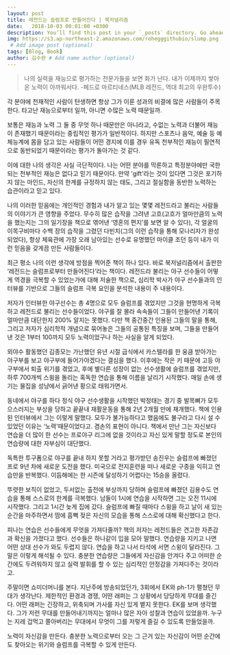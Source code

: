 ```yaml
---
layout: post
title: 레전드는 슬럼프로 만들어진다 | 북저널리즘
date:   2018-10-03 00:01:00 +0300
description: You’ll find this post in your `_posts` directory. Go ahead and edit it and re-build the site to see your changes. # Add post description (optional)
img: https://s3.ap-northeast-2.amazonaws.com/rohegggithubio/slump.png
 # Add image post (optional)
tags: [Blog, Book]
author: 김수완 # Add name author (optional)
---
```

> 나의 실력을 재능으로 평가하는 전문가들을 보면 화가 난다. 내가 이제까지 쌓아온 노력이 아까워서다. -페드로 마르티네스(MLB 레전드, 역대 최고의 우완투수)

각 분야에 천재적인 사람이 탄생하면 항상 그가 이룬 성과의 비결에 많은 사람들이 주목한다. 타고난 재능으로부터 일까, 아니면 수많은 노력 때문일까. 

보통은 재능과 노력 그 둘 중 무엇 하나 때문만은 아니라고, 수없는 노력과 더불어 재능이 존재했기 때문이라는 중립적인 평가가 일반적이다. 하지만 스포츠나 음악, 예술 등 예체능계에 몸을 담고 있는 사람들이 어떤 경지에 이를 경우 유독 천부적인 재능이 필연적으로 동반되었기 때문이라는 평가가 돌아가는 것 같다.

이에 대한 나의 생각은 사실 극단적이다. 나는 어떤 분야를 막론하고 특정분야에만 국한되는 천부적인 재능은 없다고 믿기 때문이다. 만약 'gift'라는 것이 있다면 그것은 포기하지 않는 마인드, 자신의 한계를 규정하지 않는 태도, 그리고 절실함을 동반한 노력하는 습관이라고 믿고 있다. 

나의 이러한 믿음에는 개인적인 경험과 내가 알고 있는 몇몇 레전드라고 불리는 사람들의 이야기가 큰 영향을 주었다. 무수히 많은 습작을 그려낸 고흐(고흐가 얼마만큼의 노력을 했는지는 그의 일기장을 책으로 엮어낸 ‘영혼의 편지’를 보면 알 수 있다), 각 얼굴의 이목구비마다 수백 장의 습작을 그렸던 다빈치(그의 이런 습작을 통해 모나리자가 완성되었다), 항상 체육관에 가장 오래 남아있는 선수로 유명했던 마이클 조던 등이 내가 이런 믿음을 갖게끔 만든 사람들이다. 

최근 평소 나의 이런 생각에 방점을 찍어준 책이 하나 있다. 바로 북저널리즘에서 출판한 ‘레전드는 슬럼프로부터 만들어진다’라는 책이다. 레전드라 불리는 야구 선수들이 어떻게 역경을 극복할 수 있었는가에 대해 저술한 책으로, 심리학 박사가 야구 선수들과의 인터뷰를 기반으로 그들의 슬럼프 극복 요인을 분석한 내용이 주 내용이다. 

저자가 인터뷰한 야구선수는 총 4명으로 모두 슬럼프를 겪었지만 그것을 현명하게 극복하고 레전드로 불리는 선수들이었다. 야구를 잘 몰라 속속들이 그들이 만들어낸 기록이 얼마만큼 대단한지 200% 알지는 못했다. 다만 책 중간중간 인용된 그들의 말을 통해, 그리고 저자가 심리학적 개념으로 묶어놓은 그들의 공통된 특징을 보며, 그들을 만들어낸 것은 1부터 100까지 모두 노력이었구나 하는 사실을 알게 되었다. 

외야수 활동했던 김종모는 가난했던 유년 시절 급식에서 카스텔라를 한 웅큼 받아가는 야구부를 보고 야구부에 들어가야겠다는 결심을 했다. 이후에는 작은 키 때문에 고등 야구부에서 퇴출 위기를 겪었고, 후에 별다른 성장이 없는 선수생활에 슬럼프를 겪었지만, 하루 700개씩 스윙을 돌리는 혹독한 연습을 통해 이름을 날리기 시작했다. 매일 손에 생기는 물집을 성냥에서 긁어낸 황으로 태워가면서. 

동네에서 야구를 하다 정식 야구 선수생활을 시작했던 박정태는 경기 중 발목뼈가 모두 으스러지는 부상을 당하고 끝끝내 재활운동을 통해 2년 2개월 만에 재개했다. 책에 인용된 인터뷰에서 그는 이렇게 말했다. 모두가 불가능하다고 했음에도 불구라고 다시 설 수 있었던 이유는 ‘노력’때문이었다고. 겸손의 표현이 아니다. 책에서 만난 그는 자신보다 연습을 더 많이 한 선수는 프로야구 리그에 없을 것이라고 자신 있게 말할 정도로 본인의 연습량에 대한 자부심이 대단했다. 

독특한 투구폼으로 야구를 끝내 하지 못할 거라고 평가받던 송진우는 슬럼프에 빠졌던 프로 9년 차에 새로운 도전을 했다. 미국으로 전지훈련을 떠나 새로운 구종을 익히고 연습만을 반복했다. 이듬해에는 한 시즌에 달성하기 어렵다는 15승을 올렸다. 

뚜렷한 보직이 없었고, 두서없는 출전에 부상까지 당하며 슬럼프에 빠졌던 김용수도 연습을 통해 스스로의 한계를 극복했다. 남들이 1시에 연습을 시작하면 그는 오전 11시에 시작했다. 그리고 1시간 늦게 집에 갔다. 슬럼프에 빠질 때마다 스윙을 하고 날이 새 있는 순간을 마주하면서 땀에 흠뻑 젖은 자신의 모습을 통해 스스로에 대해 확신했다고 한다.

피나는 연습은 선수들에게 무엇을 가져다줄까? 책의 저자는 레전드들은 견고한 자존감과 확신을 가졌다고 했다. 선수들은 하나같이 입을 모아 말했다. 연습량을 지키고 나면 어떤 상대 선수가 와도 두렵지 않다. 연습을 하고 나서 타석에 서면 스윙이 달라진다. 그 말은 이렇게 해석될 수 있다. 충분한 연습량은 그들에게 자신감을 안겨다 주고 어떠한 순간에도 두려워하지 않고 실력 발휘를 할 수 있는 심리적인 안정감을 가져다주는 것이라고. 

주말이면 쇼미더머니를 본다. 지난주에 방송되었던가, 3회에서 EK와 ph-1가 펼쳤던 무대가 생각난다. 제한적인 환경과 경쟁, 어떤 래퍼는 그 상황에서 당당하게 무대를 즐긴다. 어떤 래퍼는 긴장하고, 위축되며 가사를 자신 있게 뱉지 못한다. EK를 보며 생각했다. 그가 저런 무대를 만들어내기까지는 얼마나 많은 자아 성찰과 연습이 있었을까. 누구는 지레 겁먹고 쫄아버리는 무대에서 무엇이 그를 저렇게 즐길 수 있도록 만들었을까.

노력이 자신감을 만든다. 충분한 노력으로부터 오는 그 근거 있는 자신감이 어떤 순간에도 찾아오는 위기와 슬럼프를 극복할 수 있게 만든다. 



